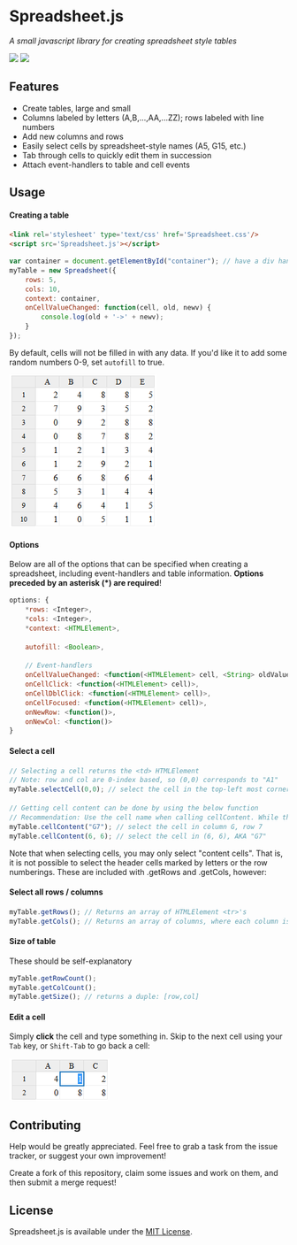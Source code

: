 # Spreadsheet.js
_A small javascript library for creating spreadsheet style tables_

[![](https://img.shields.io/badge/Demo-Live%20Demo-brightgreen.svg?style=flat-square)](https://chiefofgxbxl.github.io/Spreadsheet.js/) [![](https://img.shields.io/badge/license-MIT-blue.svg?style=flat-square)](http://opensource.org/licenses/MIT)

## Features
 * Create tables, large and small
 * Columns labeled by letters (A,B,...,AA,...ZZ); rows labeled with line numbers
 * Add new columns and rows
 * Easily select cells by spreadsheet-style names (A5, G15, etc.)
 * Tab through cells to quickly edit them in succession
 * Attach event-handlers to table and cell events


## Usage
#### Creating a table
```html
<link rel='stylesheet' type='text/css' href='Spreadsheet.css'/>
<script src='Spreadsheet.js'></script>
```
```javascript
var container = document.getElementById("container"); // have a div handy to hold the table
myTable = new Spreadsheet({
    rows: 5,
    cols: 10,
    context: container,
    onCellValueChanged: function(cell, old, newv) {
        console.log(old + '->' + newv);
    }
});
```
By default, cells will not be filled in with any data. If you'd like it to add some random numbers 0-9, set `autofill` to true.

![](https://github.com/ChiefOfGxBxL/Spreadsheet.js/blob/master/screenshots/Spreadsheet_Basic.PNG)

#### Options
Below are all of the options that can be specified when creating a spreadsheet, including event-handlers and table information. **Options preceded by an asterisk (*) are required**!
```javascript
options: {
    *rows: <Integer>,
    *cols: <Integer>,
    *context: <HTMLElement>,
    
    autofill: <Boolean>,
    
    // Event-handlers
    onCellValueChanged: <function(<HTMLElement> cell, <String> oldValue, <String> newValue)>,
    onCellClick: <function(<HTMLElement> cell)>,
    onCellDblClick: <function(<HTMLElement> cell)>,
    onCellFocused: <function(<HTMLElement> cell)>,
    onNewRow: <function()>,
    onNewCol: <function()>
}
```

#### Select a cell
```javascript
// Selecting a cell returns the <td> HTMLElement
// Note: row and col are 0-index based, so (0,0) corresponds to "A1"
myTable.selectCell(0,0); // select the cell in the top-left most corner

// Getting cell content can be done by using the below function
// Recommendation: Use the cell name when calling cellContent. While the 0-index based coordinates may be given, it can be more confusing and may lead to off-by-one errors
myTable.cellContent("G7"); // select the cell in column G, row 7
myTable.cellContent(6, 6); // select the cell in (6, 6), AKA "G7"
```
Note that when selecting cells, you may only select "content cells". That is, it is not possible to select the header cells marked by letters or the row numberings. These are included with .getRows and .getCols, however:

#### Select all rows / columns
```javascript
myTable.getRows(); // Returns an array of HTMLElement <tr>'s
myTable.getCols(); // Returns an array of columns, where each column is an array containing HTMLElement <td>'s
```

#### Size of table
These should be self-explanatory
```javascript
myTable.getRowCount();
myTable.getColCount();
myTable.getSize(); // returns a duple: [row,col]
```

#### Edit a cell
Simply __click__ the cell and type something in.
Skip to the next cell using your `Tab` key, or `Shift-Tab` to go back a cell:

![](https://github.com/ChiefOfGxBxL/Spreadsheet.js/blob/master/screenshots/Spreadsheet_Tab.png)

## Contributing
Help would be greatly appreciated. Feel free to grab a task from the issue tracker, or suggest your own improvement!

Create a fork of this repository, claim some issues and work on them, and then submit a merge request!


## License
Spreadsheet.js is available under the [MIT License](http://opensource.org/licenses/MIT).
